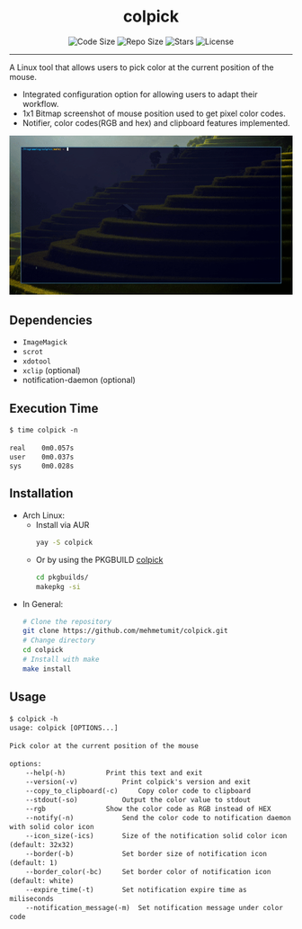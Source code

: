 <h1 align="center">colpick</h1>
<p align="center">
	<img src="https://img.shields.io/github/languages/code-size/mehmetumit/colpick" alt="Code Size"/>
	<img src="https://img.shields.io/github/repo-size/mehmetumit/colpick" alt="Repo Size"/>
	<img src="https://img.shields.io/github/stars/mehmetumit/colpick?color=yellow" alt="Stars"/>
	<a href="https://aur.archlinux.org/packages/colpick><img src="https://img.shields.io/aur/version/colpick?color=%23123456" alt="AUR Version"/></a>
	<img src="https://img.shields.io/github/license/mehmetumit/colpick" alt="License"/>
</p>

---

A Linux tool that allows users to pick color at the current position of the mouse.
* Integrated configuration option for allowing users to adapt their workflow.
* 1x1 Bitmap screenshot of mouse position used to get pixel color codes.
* Notifier, color codes(RGB and hex) and clipboard features implemented.

![demonstration](https://raw.githubusercontent.com/mehmetumit/colpick/main/demo/demo.gif)
## Dependencies
* `ImageMagick`
* `scrot`
* `xdotool`
* `xclip` (optional)
* notification-daemon (optional)

## Execution Time
```
$ time colpick -n

real	0m0.057s
user	0m0.037s
sys     0m0.028s
```

## Installation
- Arch Linux:
	- Install via AUR
		```sh
		yay -S colpick
		```
	- Or by using the PKGBUILD [colpick](pkgbuilds/PKGBUILD)
		```sh
		cd pkgbuilds/
		makepkg -si
		```
- In General:
	```sh
	# Clone the repository
	git clone https://github.com/mehmetumit/colpick.git
	# Change directory
	cd colpick
	# Install with make
	make install
	```

## Usage
```
$ colpick -h
usage: colpick [OPTIONS...]

Pick color at the current position of the mouse

options:
	--help(-h)			Print this text and exit
	--version(-v)			Print colpick's version and exit
	--copy_to_clipboard(-c) 	Copy color code to clipboard
	--stdout(-so)			Output the color value to stdout
	--rgb				Show the color code as RGB instead of HEX
	--notify(-n)			Send the color code to notification daemon with solid color icon
	--icon_size(-ics)		Size of the notification solid color icon (default: 32x32)
	--border(-b)			Set border size of notification icon (default: 1)
	--border_color(-bc)		Set border color of notification icon (default: white)
	--expire_time(-t)		Set notification expire time as miliseconds
	--notification_message(-m)	Set notification message under color code

```

